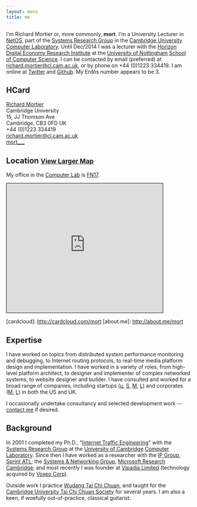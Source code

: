 ```yaml
---
layout: menu
title: me
---
```


I'm Richard Mortier or, more commonly, **mort**. I'm a University Lecturer in
[NetOS][], part of the [Systems Research Group][SRG] in the
[Cambridge University][ucam] [Computer Laboratory][cucl]. Until Dec/2014 I was a
lecturer with the [Horizon Digital Economy Research Institute][horizon] at the
[University of Nottingham][nottingham] [School of Computer Science][cs]. I can
be contacted by email (preferred) at [richard.mortier@cl.cam.ac.uk][email], or
by phone on +44 (0)1223 334419. I am online at [Twitter][] and [Github][]. My
Erdős number appears to be 3.

[netos]: http://www.cl.cam.ac.uk/research/srg/netos/
[srg]: http://www.cl.cam.ac.uk/research/srg/
[horizon]: http://www.horizon.ac.uk/
[nottingham]: http://www.nottingham.ac.uk/
[cs]: http://www.cs.nott.ac.uk/
[email]: mailto:richard.mortier@nottingham.ac.uk
[twitter]: http://twitter.com/mort___
[github]: http://github.com/mor1

## HCard

<div id="hcard-Richard-Mortier" class="vcard">
  <a class="url fn" href="http://mort.io/">Richard Mortier</a>
  <div class="org">Cambridge University</div>
  <div class="adr">
    <div class="street-address">15, JJ Thomson Ave</div>
    <span class="locality">Cambridge</span>,
    <span class="postal-code">CB3 0FD</span>
    <span class="country-name">UK</span>
  </div>
  <div class="tel">+44 (0)1223 334419</div>
  <a class="email" href="mailto:richard.mortier@cl.cam.ac.uk">
    richard.mortier@cl.cam.ac.uk
  </a>
  <br />
  <a class="skype" href="skype:mort___">mort___</a>
</div>

## Location <small><a href="http://osm.org/go/0EQSAZQ6x-?layers=N">View Larger Map</a></small>

My office in the [Computer Lab][cucl] is [FN17][].

<iframe width="425" height="350" frameborder="0" scrolling="no" marginheight="0" marginwidth="0" src="http://www.openstreetmap.org/export/embed.html?bbox=0.09029388427734374%2C52.20889528631561%2C0.09372711181640624%2C52.212859510682065&amp;layer=mapnik&amp;marker=52.210877442716104%2C0.092010498046875" style="border: 1px solid black"></iframe>

[fn17]: http://www.cl.cam.ac.uk/research/dtg/openroommap/static/?s=FN17

[cardcloud]: http://cardcloud.com/mort [about.me]: http://about.me/mort

## Expertise

I have worked on topics from distributed system performance monitoring and
debugging, to Internet routing protocols, to real-time media platform design and
implementation. I have worked in a variety of roles, from high-level platform
architect, to designer and implementer of complex networked systems, to website
designer and builder. I have consulted and worked for a broad range of
companies, including startups ([&mu;][vipadia], [S][camrivox], [M][cplane],
[L][alertme]) and corporates ([M][sprint], [L][microsoft]) in both the US and
UK.

I occasionally undertake consultancy and selected development work -- [contact
me](mailto:richard.mortier@cl.cam.ac.uk?subject=%5BWebsite%20enquiry%5d) if
desired.

[vipadia]: http://vipadia.com/
[camrivox]: http://camrivox.com/
[cplane]: http://cplane.com/
[alertme]: http://alertme.com/
[sprint]: http://sprint.com/
[microsoft]: http://microsoft.com/

## Background

In 2001 I completed my Ph.D., "[Internet Traffic Engineering][phd]" with the
[Systems Research Group][srg] at the [University of Cambridge][ucam] [Computer
Laboratory][cucl]. Since then I have worked as a researcher with the [IP
Group][ipgroup], [Sprint ATL][atl]; the [Systems &amp; Networking
Group][camsys], [Microsoft Research Cambridge][msrc]; and most recently I was
founder at [Vipadia Limited][vipadia] (technology acquired by [Voxeo
Corp][voxeo]).

Outside work I practice [Wudang Tai Chi Chuan][wudang], and taught for the [Cambridge University Tai Chi Chuan Society][cutccs] for several years. I am also a keen, if woefully out-of-practice, classical guitarist.

[phd]: http://www.cl.cam.ac.uk/techreports/UCAM-CL-TR-532.pdf
[srg]: http://www.cl.cam.ac.uk/research/srg/
[ucam]: http://www.cam.ac.uk/
[cucl]: http://www.cl.cam.ac.uk/
[ipgroup]: http://www.sprintlabs.com/ipgroup.html
[atl]: http://www.sprintlabs.com/
[camsys]: http://research.microsoft.com/en-us/groups/camsys/default.aspx
[msrc]: http://research.microsoft.com/en-us/labs/cambridge/default.aspx
[vipadia]: http://vipadia.com/
[voxeo]: http://voxeo.com/

[wudang]: http://www.taichichuan.co.uk/
[cutccs]: http://www.srcf.ucam.org/cutccs/
